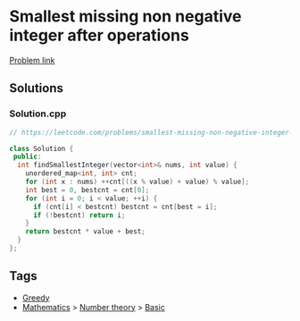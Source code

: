 # Smallest missing non negative integer after operations

[Problem link](https://leetcode.com/problems/smallest-missing-non-negative-integer-after-operations/)

## Solutions


### Solution.cpp
```cpp
// https://leetcode.com/problems/smallest-missing-non-negative-integer-after-operations/

class Solution {
 public:
  int findSmallestInteger(vector<int>& nums, int value) {
    unordered_map<int, int> cnt;
    for (int x : nums) ++cnt[((x % value) + value) % value];
    int best = 0, bestcnt = cnt[0];
    for (int i = 0; i < value; ++i) {
      if (cnt[i] < bestcnt) bestcnt = cnt[best = i];
      if (!bestcnt) return i;
    }
    return bestcnt * value + best;
  }
};
```
## Tags

* [Greedy](/README.md#Greedy)
* [Mathematics](/README.md#Mathematics) > [Number theory](/README.md#Mathematics-Number_theory) > [Basic](/README.md#Mathematics-Number_theory-Basic)
